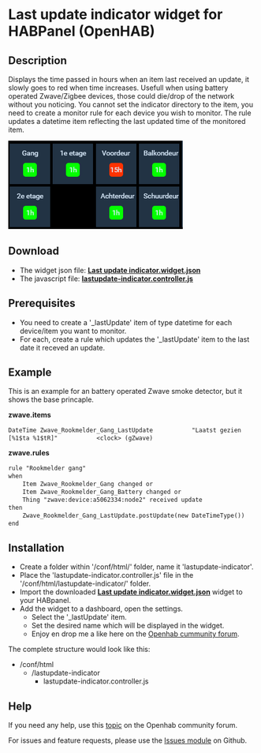 # Last update indicator widget for HABPanel (OpenHAB)

## Description
Displays the time passed in hours when an item last received an update, it slowly goes to red when time increases. Usefull when using battery operated Zwave/Zigbee devices, those could die/drop of the network without you noticing. You cannot set the indicator directory to the item, you need to create a monitor rule for each device you wish to monitor. The rule updates a datetime item reflecting the last updated time of the monitored item.

![Screenshot](screenshot.png?raw=true "Screenshot")

## Download
* The widget json file: **[Last update indicator.widget.json](https://github.com/BasvanH/habpanel-widget-lastupdate-indicator)**
* The javascript file: **[lastupdate-indicator.controller.js](https://github.com/BasvanH/habpanel-widget-lastupdate-indicator)**

## Prerequisites
* You need to create a '_lastUpdate' item of type datetime for each device/item you want to monitor.
* For each, create a rule which updates the '_lastUpdate' item to the last date it receved an update.

## Example
This is an example for an battery operated Zwave smoke detector, but it shows the base princaple.

**zwave.items**
```
DateTime Zwave_Rookmelder_Gang_LastUpdate           "Laatst gezien [%1$ta %1$tR]"           <clock> (gZwave)
```

**zwave.rules**
```
rule "Rookmelder gang"
when
	Item Zwave_Rookmelder_Gang changed or 
	Item Zwave_Rookmelder_Gang_Battery changed or 
	Thing "zwave:device:a5062334:node2" received update
then
	Zwave_Rookmelder_Gang_LastUpdate.postUpdate(new DateTimeType())
end
```

## Installation
* Create a folder within '/conf/html/' folder, name it 'lastupdate-indicator'.
* Place the 'lastupdate-indicator.controller.js' file in the '/conf/html/lastupdate-indicator/' folder.
* Import the downloaded **[Last update indicator.widget.json](https://github.com/BasvanH/habpanel-widget-openweathermap/blob/master/Last%20update%20indicator.widget.json)** widget to your HABpanel.
* Add the widget to a dashboard, open the settings.
  * Select the '_lastUpdate' item.
  * Set the desired name which will be displayed in the widget.
  * Enjoy en drop me a like here on the [Openhab cummunity forum](https://community.openhab.org/t/!!!!).

The complete structure would look like this:

- /conf/html
  - /lastupdate-indicator
      - lastupdate-indicator.controller.js

## Help
If you need any help, use this [topic](https://community.openhab.org/t/!!!!!!) on the Openhab community forum.

For issues and feature requests, please use the [Issues module](https://github.com/BasvanH/habpanel-widget-lastupdate-indicator/issues) on Github.
